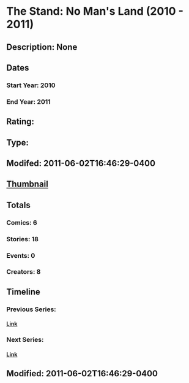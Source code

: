 # The Stand: No Man's Land (2010 - 2011)
## Description: None
## Dates
### Start Year: 2010
### End Year: 2011
## Rating: 
## Type: 
## Modifed: 2011-06-02T16:46:29-0400
## [Thumbnail](http://i.annihil.us/u/prod/marvel/i/mg/9/70/4cb61bb59d277.jpg)
## Totals
### Comics: 6
### Stories: 18
### Events: 0
### Creators: 8
## Timeline
### Previous Series: 
#### [Link]()
### Next Series: 
#### [Link]()
## Modified: 2011-06-02T16:46:29-0400